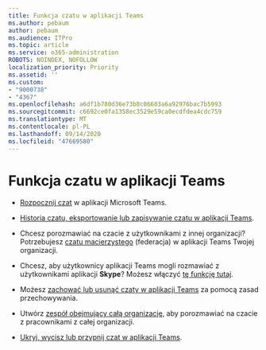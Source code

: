 ```yaml
---
title: Funkcja czatu w aplikacji Teams
ms.author: pebaum
author: pebaum
ms.audience: ITPro
ms.topic: article
ms.service: o365-administration
ROBOTS: NOINDEX, NOFOLLOW
localization_priority: Priority
ms.assetid: ''
ms.custom:
- "9000738"
- "4367"
ms.openlocfilehash: a6df1b780d36e73b8c06603a6a92976bac7b5993
ms.sourcegitcommit: c6692ce0fa1358ec3529e59ca0ecdfdea4cdc759
ms.translationtype: MT
ms.contentlocale: pl-PL
ms.lasthandoff: 09/14/2020
ms.locfileid: "47669580"
---
```

# <a name="teams-chat-functionality"></a>Funkcja czatu w aplikacji Teams

- [Rozpocznij czat](https://support.office.com/article/start-a-chat-in-teams-0c71b32b-c050-4930-a887-5afbe742b3d8) w aplikacji Microsoft Teams.

- [Historia czatu, eksportowanie lub zapisywanie czatu w aplikacji Teams](https://docs.microsoft.com/alchemyinsights/chat-history-in-microsoft-teams).

- Chcesz porozmawiać na czacie z użytkownikami z innej organizacji? Potrzebujesz [czatu macierzystego](https://docs.microsoft.com/microsoftteams/native-chat-for-external-users) (federacja) w aplikacji Teams Twojej organizacji.

- Chcesz, aby użytkownicy aplikacji Teams mogli rozmawiać z użytkownikami aplikacji **Skype**? Możesz włączyć [tę funkcję tutaj](https://docs.microsoft.com/microsoftteams/manage-external-access#step-1---enable-your-organization-to-communicate-with-another-teams-organization). 

- Możesz [zachować lub usunąć czaty w aplikacji Teams](https://docs.microsoft.com/microsoftteams/retention-policies) za pomocą zasad przechowywania.

- Utwórz [zespół obejmujący całą organizację](https://docs.microsoft.com/microsoftteams/create-an-org-wide-team), aby porozmawiać na czacie z pracownikami z całej organizacji.

- [Ukryj, wycisz lub przypnij czat w aplikacji Teams](https://support.office.com/article/hide-mute-or-pin-a-chat-in-teams-9aee02ef-713d-495b-8a73-9762d8e4b066).
